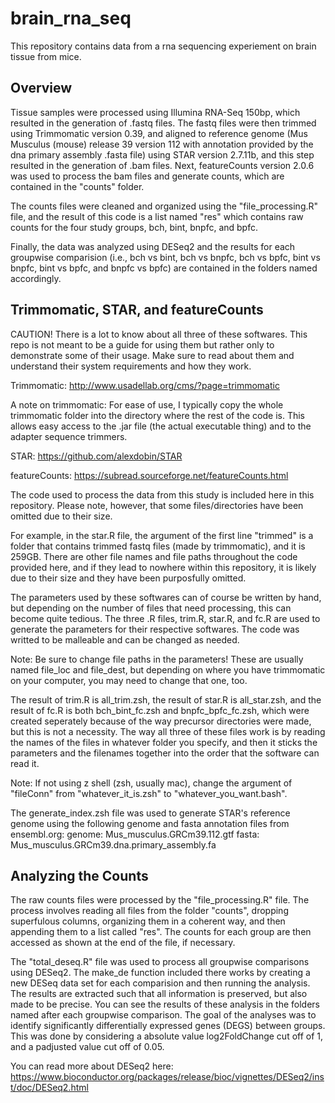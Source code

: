 # brain_rna_seq

This repository contains data from a rna sequencing experiement on brain tissue from mice. 

## Overview

Tissue samples were processed using Illumina RNA-Seq 150bp, which resulted in the generation of .fastq files. The fastq files were then trimmed using Trimmomatic version 0.39, and aligned to reference genome (Mus Musculus (mouse) release 39 version 112 with annotation provided by the dna primary assembly .fasta file) using STAR version 2.7.11b, and this step resulted in the generation of .bam files. Next, featureCounts version 2.0.6 was used to process the bam files and generate counts, which are contained in the "counts" folder. 

The counts files were cleaned and organized using the "file_processing.R" file, and the result of this code is a list named "res" which contains raw counts for the four study groups, bch, bint, bnpfc, and bpfc. 

Finally, the data was analyzed using DESeq2 and the results for each groupwise comparision (i.e., bch vs bint, bch vs bnpfc, bch vs bpfc, bint vs bnpfc, bint vs bpfc, and bnpfc vs bpfc) are contained in the folders named accordingly. 

## Trimmomatic, STAR, and featureCounts

CAUTION! There is a lot to know about all three of these softwares. This repo is not meant to be a guide for using them but rather only to demonstrate some of their usage. Make sure to read about them and understand their system requirements and how they work.

Trimmomatic: http://www.usadellab.org/cms/?page=trimmomatic

A note on trimmomatic: For ease of use, I typically copy the whole trimmomatic folder into the directory where the rest of the code is. This allows easy access to the .jar file (the actual executable thing) and to the adapter sequence trimmers. 

STAR: https://github.com/alexdobin/STAR

featureCounts: https://subread.sourceforge.net/featureCounts.html

The code used to process the data from this study is included here in this repository. Please note, however, that some files/directories have been omitted due to their size. 

For example, in the star.R file, the argument of the first line "trimmed" is a folder that contains trimmed fastq files (made by trimmomatic), and it is 259GB. There are other file names and file paths throughout the code provided here, and if they lead to nowhere within this repository, it is likely due to their size and they have been purposfully omitted. 

The parameters used by these softwares can of course be written by hand, but depending on the number of files that need processing, this can become quite tedious. The three .R files, trim.R, star.R, and fc.R are used to generate the parameters for their respective softwares. The code was writted to be malleable and can be changed as needed. 

Note: Be sure to change file paths in the parameters! These are usually named file_loc and file_dest, but depending on where you have trimmomatic on your computer, you may need to change that one, too. 

The result of trim.R is all_trim.zsh, the result of star.R is all_star.zsh, and the result of fc.R is both bch_bint_fc.zsh and bnpfc_bpfc_fc.zsh, which were created seperately because of the way precursor directories were made, but this is not a necessity. The way all three of these files work is by reading the names of the files in whatever folder you specify, and then it sticks the parameters and the filenames together into the order that the software can read it. 

Note: If not using z shell (zsh, usually mac), change the argument of "fileConn" from "whatever_it_is.zsh" to "whatever_you_want.bash". 

The generate_index.zsh file was used to generate STAR's reference genome using the following genome and fasta annotation files from ensembl.org:
genome: Mus_musculus.GRCm39.112.gtf
fasta: Mus_musculus.GRCm39.dna.primary_assembly.fa

## Analyzing the Counts

The raw counts files were processed by the "file_processing.R" file. The process involves reading all files from the folder "counts", dropping superfulous columns, organizing them in a coherent way, and then appending them to a list called "res". The counts for each group are then accessed as shown at the end of the file, if necessary. 

The "total_deseq.R" file was used to process all groupwise comparisons using DESeq2. The make_de function included there works by creating a new DESeq data set for each comparision and then running the analysis. The results are extracted such that all information is preserved, but also made to be precise. You can see the results of these analysis in the folders named after each groupwise comparison. The goal of the analyses was to identify significantly differentially expressed genes (DEGS) between groups. This was done by considering a absolute value log2FoldChange cut off of 1, and a padjusted value cut off of 0.05.  

You can read more about DESeq2 here: https://www.bioconductor.org/packages/release/bioc/vignettes/DESeq2/inst/doc/DESeq2.html